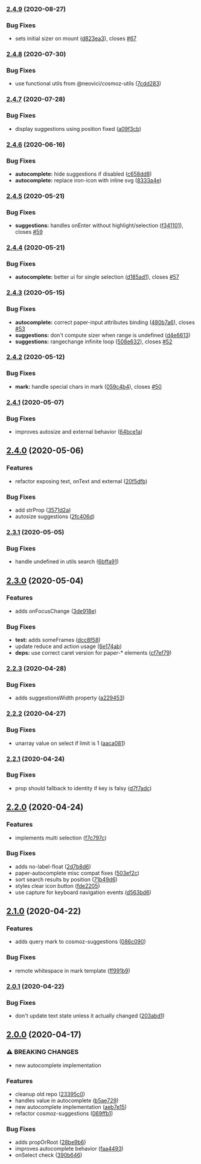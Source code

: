### [2.4.9](https://github.com/neovici/cosmoz-autocomplete/compare/v2.4.8...v2.4.9) (2020-08-27)


### Bug Fixes

* sets initial sizer on mount ([d823ea3](https://github.com/neovici/cosmoz-autocomplete/commit/d823ea3759d17b1e97a0ba757d6dc659536fa070)), closes [#67](https://github.com/neovici/cosmoz-autocomplete/issues/67)

### [2.4.8](https://github.com/neovici/cosmoz-autocomplete/compare/v2.4.7...v2.4.8) (2020-07-30)


### Bug Fixes

* use functional utils from @neovici/cosmoz-utils ([7cdd283](https://github.com/neovici/cosmoz-autocomplete/commit/7cdd2839fc0af66a4c2003854fbcb1da55d9af39))

### [2.4.7](https://github.com/neovici/cosmoz-autocomplete/compare/v2.4.6...v2.4.7) (2020-07-28)


### Bug Fixes

* display suggestions using position fixed ([a09f3cb](https://github.com/neovici/cosmoz-autocomplete/commit/a09f3cb849a6ae2e1076322d1f88db9272fb936b))

### [2.4.6](https://github.com/neovici/cosmoz-autocomplete/compare/v2.4.5...v2.4.6) (2020-06-16)


### Bug Fixes

* **autocomplete:** hide suggestions if disabled ([c658dd8](https://github.com/neovici/cosmoz-autocomplete/commit/c658dd80bd91fda06289b881dee6cb75bac9dd8e))
* **autocomplete:** replace iron-icon with inline svg ([8333a4e](https://github.com/neovici/cosmoz-autocomplete/commit/8333a4e6db7912f88fc53a4f296ab11d30b28d3b))

### [2.4.5](https://github.com/neovici/cosmoz-autocomplete/compare/v2.4.4...v2.4.5) (2020-05-21)


### Bug Fixes

* **suggestions:** handles onEnter without highlight/selection ([f341101](https://github.com/neovici/cosmoz-autocomplete/commit/f341101ad8ca3d27ebfcc7e8b7025e7adbaed652)), closes [#59](https://github.com/neovici/cosmoz-autocomplete/issues/59)

### [2.4.4](https://github.com/neovici/cosmoz-autocomplete/compare/v2.4.3...v2.4.4) (2020-05-21)


### Bug Fixes

* **autocomplete:** better ui for single selection ([d185ad1](https://github.com/neovici/cosmoz-autocomplete/commit/d185ad13674b7fe96cac95b3689f969c6769efa0)), closes [#57](https://github.com/neovici/cosmoz-autocomplete/issues/57)

### [2.4.3](https://github.com/neovici/cosmoz-autocomplete/compare/v2.4.2...v2.4.3) (2020-05-15)


### Bug Fixes

* **autocomplete:** correct paper-input attributes binding ([480b7a6](https://github.com/neovici/cosmoz-autocomplete/commit/480b7a6ef8634cde61b23a8f95a4e29a280fcf5d)), closes [#53](https://github.com/neovici/cosmoz-autocomplete/issues/53)
* **suggestions:** don't compute sizer when range is undefined ([d4e6613](https://github.com/neovici/cosmoz-autocomplete/commit/d4e6613d7a444e01aa1f06319b8325aff8936f6b))
* **suggestions:** rangechange infinite loop ([508e632](https://github.com/neovici/cosmoz-autocomplete/commit/508e6327512e30b5f035f1f5bac1764429501a4e)), closes [#52](https://github.com/neovici/cosmoz-autocomplete/issues/52)

### [2.4.2](https://github.com/neovici/cosmoz-autocomplete/compare/v2.4.1...v2.4.2) (2020-05-12)


### Bug Fixes

* **mark:** handle special chars in mark ([059c4b4](https://github.com/neovici/cosmoz-autocomplete/commit/059c4b46dd87ffb7f5e1370a8395704951b105dd)), closes [#50](https://github.com/neovici/cosmoz-autocomplete/issues/50)

### [2.4.1](https://github.com/neovici/cosmoz-autocomplete/compare/v2.4.0...v2.4.1) (2020-05-07)


### Bug Fixes

* improves autosize and external behavior ([64bce1a](https://github.com/neovici/cosmoz-autocomplete/commit/64bce1afdadfd79496659f8ae2080df27d1c7818))

## [2.4.0](https://github.com/neovici/cosmoz-autocomplete/compare/v2.3.1...v2.4.0) (2020-05-06)


### Features

* refactor exposing text, onText and external ([20f5dfb](https://github.com/neovici/cosmoz-autocomplete/commit/20f5dfb21f2a658e28d6b4fbda8cb86e8033a526))


### Bug Fixes

* add strProp ([3571d2a](https://github.com/neovici/cosmoz-autocomplete/commit/3571d2a0f4b7f4c67e3bbb39c4c7867d3fd8ac4a))
* autosize suggestions ([2fc406d](https://github.com/neovici/cosmoz-autocomplete/commit/2fc406d36dc1d7d8ba0c1619a2c2571d22ebaa0a))

### [2.3.1](https://github.com/neovici/cosmoz-autocomplete/compare/v2.3.0...v2.3.1) (2020-05-05)


### Bug Fixes

* handle undefined in utils search ([6bffa91](https://github.com/neovici/cosmoz-autocomplete/commit/6bffa910b15f17f7ec1da30b04f8db73aec6e2cf))

## [2.3.0](https://github.com/neovici/cosmoz-autocomplete/compare/v2.2.3...v2.3.0) (2020-05-04)


### Features

* adds onFocusChange ([3de918e](https://github.com/neovici/cosmoz-autocomplete/commit/3de918e6ee8f96a3108cd8ede11654d252bfe266))


### Bug Fixes

* **test:** adds someFrames ([dcc8f58](https://github.com/neovici/cosmoz-autocomplete/commit/dcc8f5846cddf1c55d5cf4147c4f6956f598da9b))
* update reduce and action usage ([6e174ab](https://github.com/neovici/cosmoz-autocomplete/commit/6e174aba2502cb540d9a9ab12f903a7345094533))
* **deps:** use correct caret version for paper-* elements ([cf7ef79](https://github.com/neovici/cosmoz-autocomplete/commit/cf7ef798fce111e85b0723286d13e40738afedec))

### [2.2.3](https://github.com/neovici/cosmoz-autocomplete/compare/v2.2.2...v2.2.3) (2020-04-28)


### Bug Fixes

* adds suggestionsWidth property ([a229453](https://github.com/neovici/cosmoz-autocomplete/commit/a229453241c42aaa40b4b32245f03d4c47d3afec))

### [2.2.2](https://github.com/neovici/cosmoz-autocomplete/compare/v2.2.1...v2.2.2) (2020-04-27)


### Bug Fixes

* unarray value on select if limit is 1 ([aaca081](https://github.com/neovici/cosmoz-autocomplete/commit/aaca08150f078ef75087b57d7f30a920ade29288))

### [2.2.1](https://github.com/neovici/cosmoz-autocomplete/compare/v2.2.0...v2.2.1) (2020-04-24)


### Bug Fixes

* prop should fallback to identity if key is falsy ([d7f7adc](https://github.com/neovici/cosmoz-autocomplete/commit/d7f7adc6f060892988e0d6ee1324a5ceb7284e2b))

## [2.2.0](https://github.com/neovici/cosmoz-autocomplete/compare/v2.1.0...v2.2.0) (2020-04-24)


### Features

* implements multi selection ([f7c797c](https://github.com/neovici/cosmoz-autocomplete/commit/f7c797c3ccb84118deb6ccfa4d57114e9b81a28f))


### Bug Fixes

* adds no-label-float ([2d7b8d6](https://github.com/neovici/cosmoz-autocomplete/commit/2d7b8d636773d06a2febf9eb59ec666a99aebe41))
* paper-autocomplete misc compat fixes ([503ef2c](https://github.com/neovici/cosmoz-autocomplete/commit/503ef2c34d84c87d43360d59fc645c52b92b3571))
* sort search results by position ([71b49d6](https://github.com/neovici/cosmoz-autocomplete/commit/71b49d6692853a8ebcc091eeb0702258a816c392))
* styles clear icon button ([fde2205](https://github.com/neovici/cosmoz-autocomplete/commit/fde22059a6b53a623f351206e68fa2b611527d63))
* use capture for keyboard navigation events ([d563bd6](https://github.com/neovici/cosmoz-autocomplete/commit/d563bd6d795ea53a0ff2648eec52fb29bff92ba5))

## [2.1.0](https://github.com/neovici/cosmoz-autocomplete/compare/v2.0.1...v2.1.0) (2020-04-22)


### Features

* adds query mark to cosmoz-suggestions ([086c090](https://github.com/neovici/cosmoz-autocomplete/commit/086c090b4c4f4fca99e2c58c29955c662c0ce4a9))


### Bug Fixes

* remote whitespace in mark template ([ff991b9](https://github.com/neovici/cosmoz-autocomplete/commit/ff991b96f3663a921aada1d98759b35f84082adb))

### [2.0.1](https://github.com/neovici/cosmoz-autocomplete/compare/v2.0.0...v2.0.1) (2020-04-22)


### Bug Fixes

* don't update text state unless it actually changed ([203abd1](https://github.com/neovici/cosmoz-autocomplete/commit/203abd160fc6b9b1506e0f951b9abacf3d79a87a))

## [2.0.0](https://github.com/neovici/cosmoz-autocomplete/compare/v1.0.2...v2.0.0) (2020-04-17)


### ⚠ BREAKING CHANGES

* new autocomplete implementation

### Features

* cleanup old repo ([23395c0](https://github.com/neovici/cosmoz-autocomplete/commit/23395c07657ced4d8b3d8964b75ca6724a77aa96))
* handles value in autocomplete ([b5ae729](https://github.com/neovici/cosmoz-autocomplete/commit/b5ae7298e4351b6d754880353659e19fdd01ac19))
* new autocomplete implementation ([aeb7e15](https://github.com/neovici/cosmoz-autocomplete/commit/aeb7e15eb51381213ff84d47e12c9616b54b7b09))
* refactor cosmoz-suggestions ([069ffb1](https://github.com/neovici/cosmoz-autocomplete/commit/069ffb151694ab8366ea713b8e499b76fc93940f))


### Bug Fixes

* adds propOrRoot ([28be9b6](https://github.com/neovici/cosmoz-autocomplete/commit/28be9b62435cf7dbe8ba58378df4310be0ebd559))
* improves autocomplete behavior ([faa4493](https://github.com/neovici/cosmoz-autocomplete/commit/faa4493246d930227579f012cc3fbbb58dad1677))
* onSelect check ([390b646](https://github.com/neovici/cosmoz-autocomplete/commit/390b64664ce34682e453cb5b70e7bdfe91df3079))
